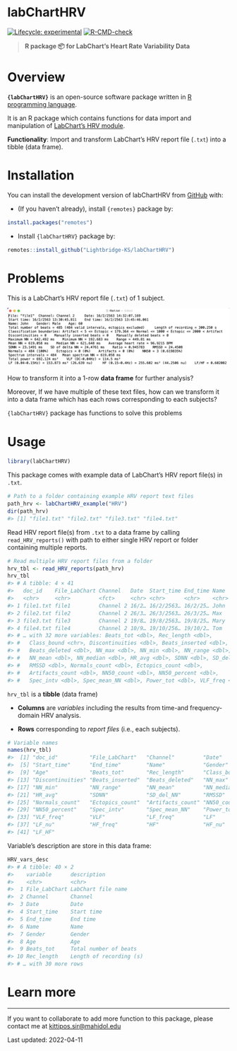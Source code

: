 
<!-- README.md is generated from README.Rmd. Please edit that file -->

# labChartHRV

<!-- badges: start -->

[![Lifecycle:
experimental](https://img.shields.io/badge/lifecycle-experimental-orange.svg)](https://lifecycle.r-lib.org/articles/stages.html#experimental)
[![R-CMD-check](https://github.com/Lightbridge-KS/labChartHRV/actions/workflows/R-CMD-check.yaml/badge.svg?branch=main)](https://github.com/Lightbridge-KS/labChartHRV/actions/workflows/R-CMD-check.yaml)

<!-- badges: end -->

> **R package :package: for LabChart’s Heart Rate Variability Data**

# Overview

**`{labChartHRV}`** is an open-source software package written in [R
programming language](https://www.r-project.org).

It is an R package which contains functions for data import and
manipulation of [LabChart’s HRV
module](https://www.adinstruments.com/products/hrv).

**Functionality**: Import and transform LabChart’s HRV report file
(`.txt`) into a tibble (data frame).

# Installation

You can install the development version of labChartHRV from
[GitHub](https://github.com/) with:

-   (If you haven’t already), install `{remotes}` package by:

``` r
install.packages("remotes")
```

-   Install `{labChartHRV}` package by:

``` r
remotes::install_github("Lightbridge-KS/labChartHRV")
```

# Problems

This is a LabChart’s HRV report file (`.txt`) of 1 subject.

![](man/figures/hrv-rep-ex1.png)

How to transform it into a 1-row **data frame** for further analysis?

Moreover, If we have multiple of these text files, how can we transform
it into a data frame which has each rows corresponding to each subjects?

`{labChartHRV}` package has functions to solve this problems

# Usage

``` r
library(labChartHRV)
```

This package comes with example data of LabChart’s HRV report file(s) in
`.txt`.

``` r
# Path to a folder containing example HRV report text files
path_hrv <- labChartHRV_example("HRV")
dir(path_hrv)
#> [1] "file1.txt" "file2.txt" "file3.txt" "file4.txt"
```

Read HRV report file(s) from `.txt` to a data frame by calling
`read_HRV_reports()` with path to either single HRV report or folder
containing multiple reports.

``` r
# Read multiple HRV report files from a folder
hrv_tbl <- read_HRV_reports(path_hrv)
hrv_tbl
#> # A tibble: 4 × 41
#>   doc_id    File_LabChart Channel   Date  Start_time End_time Name  Gender   Age
#>   <chr>     <chr>         <fct>     <chr> <chr>      <chr>    <chr> <fct>  <int>
#> 1 file1.txt file1         Channel 2 16/2… 16/2/2563… 16/2/25… John  Male      60
#> 2 file2.txt file2         Channel 2 26/3… 26/3/2563… 26/3/25… Max   Male      56
#> 3 file3.txt file3         Channel 2 19/8… 19/8/2563… 19/8/25… Mary  Female    65
#> 4 file4.txt file4         Channel 2 10/9… 19/10/256… 19/10/2… Tom   Female    63
#> # … with 32 more variables: Beats_tot <dbl>, Rec_length <dbl>,
#> #   Class_bound <chr>, Discontinuities <dbl>, Beats_inserted <dbl>,
#> #   Beats_deleted <dbl>, NN_max <dbl>, NN_min <dbl>, NN_range <dbl>,
#> #   NN_mean <dbl>, NN_median <dbl>, HR_avg <dbl>, SDNN <dbl>, SD_del_NN <dbl>,
#> #   RMSSD <dbl>, Normals_count <dbl>, Ectopics_count <dbl>,
#> #   Artifacts_count <dbl>, NN50_count <dbl>, NN50_percent <dbl>,
#> #   Spec_intv <dbl>, Spec_mean_NN <dbl>, Power_tot <dbl>, VLF_freq <chr>, …
```

`hrv_tbl` is a **tibble** (data frame)

-   **Columns** are *variables* including the results from time-and
    frequency-domain HRV analysis.

-   **Rows** corresponding to *report files* (i.e., each subjects).

``` r
# Variable names
names(hrv_tbl)
#>  [1] "doc_id"          "File_LabChart"   "Channel"         "Date"           
#>  [5] "Start_time"      "End_time"        "Name"            "Gender"         
#>  [9] "Age"             "Beats_tot"       "Rec_length"      "Class_bound"    
#> [13] "Discontinuities" "Beats_inserted"  "Beats_deleted"   "NN_max"         
#> [17] "NN_min"          "NN_range"        "NN_mean"         "NN_median"      
#> [21] "HR_avg"          "SDNN"            "SD_del_NN"       "RMSSD"          
#> [25] "Normals_count"   "Ectopics_count"  "Artifacts_count" "NN50_count"     
#> [29] "NN50_percent"    "Spec_intv"       "Spec_mean_NN"    "Power_tot"      
#> [33] "VLF_freq"        "VLF"             "LF_freq"         "LF"             
#> [37] "LF_nu"           "HF_freq"         "HF"              "HF_nu"          
#> [41] "LF_HF"
```

Variable’s description are store in this data frame:

``` r
HRV_vars_desc
#> # A tibble: 40 × 2
#>    variable      description            
#>    <chr>         <chr>                  
#>  1 File_LabChart LabChart file name     
#>  2 Channel       Channel                
#>  3 Date          Date                   
#>  4 Start_time    Start time             
#>  5 End_time      End time               
#>  6 Name          Name                   
#>  7 Gender        Gender                 
#>  8 Age           Age                    
#>  9 Beats_tot     Total number of beats  
#> 10 Rec_length    Length of recording (s)
#> # … with 30 more rows
```

# Learn more

------------------------------------------------------------------------

If you want to collaborate to add more function to this package, please
contact me at <kittipos.sir@mahidol.edu>

Last updated: 2022-04-11

